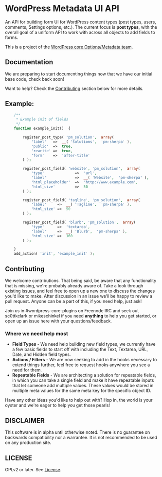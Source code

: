 WordPress Metadata UI API
=======================

An API for building form UI for WordPress content types (post types, users, comments, Settings options, etc.). The current focus is **post types**, with the overall goal of a uniform API to work with across all objects to add fields to forms.

This is a project of the [WordPress core Options/Metadata team](http://make.wordpress.org/core/components/options-meta/).




## Documentation

We are preparing to start documenting things now that we have our initial base code, check back soon!

Want to help? Check the [Contributing](https://github.com/wordpress-metadata/metadata-ui-api#contributing) section below for more details.

## Example:

```php
	/**
	 * Example init of fields
	 */
	function example_init()  {

		register_post_type( 'pm_solution',  array(
			'label'   =>  __( 'Solutions',  'pm-sherpa' ),
			'public'  =>  true,
			'rewrite' =>  true,
			'form'    =>  'after-title'
		) );

		register_post_field( 'website', 'pm_solution',  array(
			'type'              =>  'url',
			'label'             =>  __( 'Website',  'pm-sherpa' ),
			'html_placeholder'  =>  'http://www.example.com',
			'html_size'         =>  50
		) );

		register_post_field( 'tagline', 'pm_solution',  array(
			'label'     =>  __( 'Tagline',  'pm-sherpa' ),
			'html_size' =>  50
		) );

		register_post_field( 'blurb', 'pm_solution',  array(
			'type'      =>  'textarea',
			'label'     =>  __( 'Blurb',  'pm-sherpa' ),
			'html_size' =>  160
		) );

	}
	add_action( 'init', 'example_init' );
```

## Contributing

We welcome contributions. That being said, be aware that any functionality that is missing, we're probably already aware of. Take a look through existing issues, and feel free to open up a new one to discuss the changes you'd like to make. After discussion in an issue we'll be happy to review a pull request. Anyone can be a part of this, if you need help, just ask!

Join us in #wordpress-core-plugins on Freenode IRC and seek out sc0ttkclark or mikeschinkel if you need **anything** to help you get started, or open up an issue here with your questions/feedback.

### Where we need help most

* **Field Types** - We need help building new field types, we currently have a few basic fields to start off with including the Text, Textarea, URL, Date, and Hidden field types.
* **Actions / Filters** - We are now seeking to add in the hooks necessary to extend things further, feel free to request hooks anywhere you see a need for them.
* **Repeatable Fields** - We are architecting a solution for repeatable fields, in which you can take a single field and make it have repeatable inputs that let someone add multiple values. These values would be stored in multiple meta values for the same meta key for the specific object ID.

Have any other ideas you'd like to help out with? Hop in, the world is your oyster and we're eager to help you get those pearls!

## DISCLAIMER

This software is in alpha until otherwise noted. There is no guarantee on backwards compatibility nor a warrantee. It is not recommended to be used on any production site.

## LICENSE

GPLv2 or later. See [License](LICENSE.txt).
